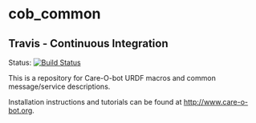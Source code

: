 cob_common
===========

## Travis - Continuous Integration

Status: [![Build Status](https://app.travis-ci.com/ipa320/cob_common.svg?branch=foxy)](https://app.travis-ci.com/ipa320/cob_common)


This is a repository for Care-O-bot URDF macros and common message/service descriptions.

Installation instructions and tutorials can be found at http://www.care-o-bot.org.

